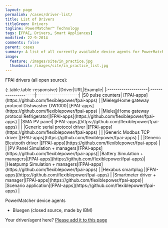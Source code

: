 ```yaml
---
layout: page
permalink: /cases/driver-list/
title: List of Drivers
titleGreen: Drivers
tagline: PowerMatcher™ Technology
tags: [FPAI, Drivers, Smart Appliances]
modified: 22-9-2014
comments: false
parent: cases
summary: A list of all currently available device agents for PowerMatcher and appliance drivers for FPAI.
image:
  feature: /images/site/in_practice.jpg
  thumbnail: /images/site/in_practice_list.jpg
---
```


FPAI drivers (all open source):

<div class="table-responsive" markdown="1">{:.table.table-responsive}
|Driver|URL|Example| 
|:--------------------|:--------------------:|:--------------------:|
|S0 pulse counters| [FPAI-apps](https://github.com/flexiblepower/fpai-apps) |
|Miele@Home gateway protocol Dishwasher DW1000| [FPAI-apps](https://github.com/flexiblepower/fpai-apps) |
|Miele@Home gateway protocol Refrigerator|[FPAI-apps](https://github.com/flexiblepower/fpai-apps) |
|SMA PV panel| [FPAI-apps](https://github.com/flexiblepower/fpai-apps) | |
|Generic serial protocol driver |[FPAI-apps](https://github.com/flexiblepower/fpai-apps) | |
|Generic Modbus TCP driver |[FPAI-apps](https://github.com/flexiblepower/fpai-apps) | |
|Generic Bleutooth driver |[FPAI-apps](https://github.com/flexiblepower/fpai-apps) | |
|PV Panel Simulation + managers|[FPAI-apps](https://github.com/flexiblepower/fpai-apps)|
|Battery Simulation + managers|[FPAI-apps](https://github.com/flexiblepower/fpai-apps)|
|Heatpump Simulation + managers|[FPAI-apps](https://github.com/flexiblepower/fpai-apps) |
|Hexabus smartplug |[FPAI-apps](https://github.com/flexiblepower/fpai-apps) |
|Smartmeter driver + manager|[FPAI-apps](https://github.com/flexiblepower/fpai-apps)|
|Scenario application|[FPAI-apps](https://github.com/flexiblepower/fpai-apps) |

PowerMatcher device agents

* Bluegen (closed source, made by IBM)



Your driver/agent here? [Please add it to this page](https://github.com/flexiblepower/flexiblepower.github.io/edit/master/cases2_driver-list.md)
